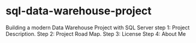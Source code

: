 # sql-data-warehouse-project
Building a modern Data Warehouse Project with SQL Server
step 1: Project Description.
Step 2: Project Road Map.
Step 3: License
Step 4: About Me
